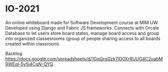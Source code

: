 # IO-2021

An online whiteboard made for Software Development course at MIM UW. Developed using Django and Fabric JS frameworks. Connects with Orcale Database to let users store board states, manage board access and group into organized classesrooms (group of people sharing access to all boards created within classroom).

Backlog: https://docs.google.com/spreadsheets/d/1GqQrqGzk7ID0XrRUUG4C2uabM9WEql-5y5j4CqN-QYQ
